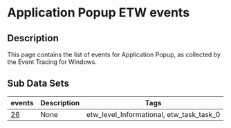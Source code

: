 # Application Popup ETW events

## Description
This page contains the list of events for Application Popup, as collected by the Event Tracing for Windows.

## Sub Data Sets
|events|Description|Tags|
|---|---|---|
|[26](events/event-26.md)|None|etw_level_Informational, etw_task_task_0|
